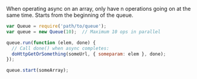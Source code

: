 When operating async on an array, only have n operations going on at the same time. Starts from the beginning of the queue.

```javascript
var Queue = require('path/to/queue');
var queue = new Queue(10);  // Maximum 10 ops in parallel

queue.run(function (elem, done) {
  // Call done() when async completes:
  doHttpGetOrSomething(someUrl, { someparam: elem }, done);
});

queue.start(someArray);
```